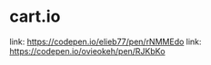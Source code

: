 # cart.io
link: https://codepen.io/elieb77/pen/rNMMEdo
link: https://codepen.io/ovieokeh/pen/RJKbKo
